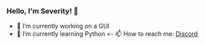 ### Hello, I'm Severity! 👋

- 🔭 I’m currently working on a GUI 
- 🌱 I’m currently learning Python
=- 📫 How to reach me: [Discord](https://discord.gg/acronisware)
